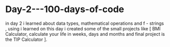 # Day-2---100-days-of-code

in day 2 i learned about data types, mathematical operations and f - strings , using i learned on this day i created some of the small projects like [ BMI Calculator, calculate your life in weeks, days and months and final project is the TIP Calculator ].
